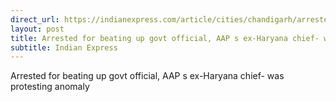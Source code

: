 ```yaml
---
direct_url: https://indianexpress.com/article/cities/chandigarh/arrested-beating-govt-official-aaps-ex-haryana-chief-8327430/
layout: post
title: Arrested for beating up govt official, AAP s ex-Haryana chief- was protesting anomaly
subtitle: Indian Express
---
```


Arrested for beating up govt official, AAP s ex-Haryana chief- was protesting anomaly